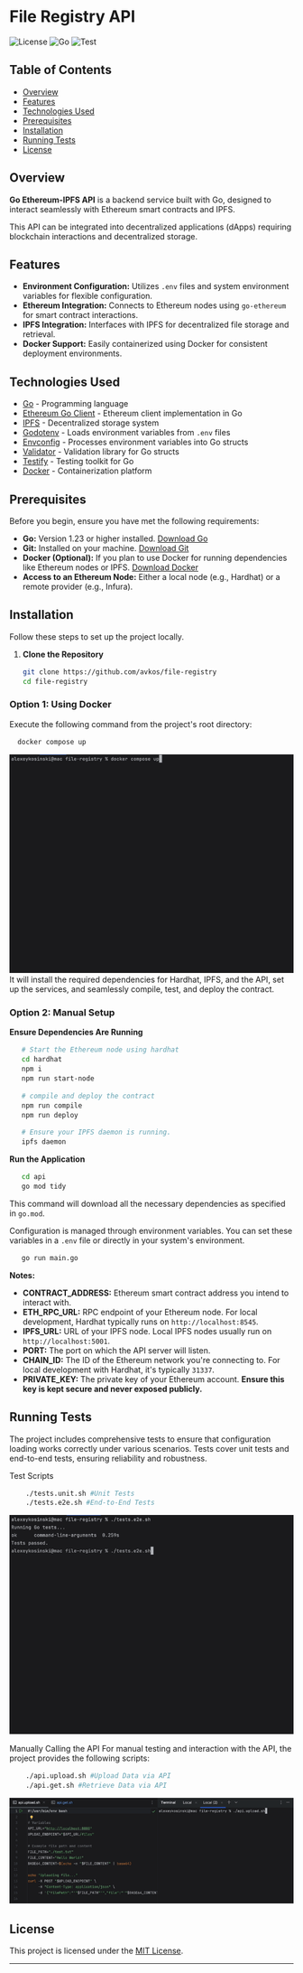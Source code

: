 # File Registry API

![License](https://img.shields.io/badge/license-MIT-blue.svg)
![Go](https://img.shields.io/badge/go-1.23-blue.svg)
![Test](https://img.shields.io/badge/tests-passing-brightgreen.svg)

## Table of Contents

- [Overview](#overview)
- [Features](#features)
- [Technologies Used](#technologies-used)
- [Prerequisites](#prerequisites)
- [Installation](#installation)
- [Running Tests](#running-tests)
- [License](#license)

## Overview

**Go Ethereum-IPFS API** is a backend service built with Go, designed to interact seamlessly with Ethereum smart contracts and IPFS.

This API can be integrated into decentralized applications (dApps) requiring blockchain interactions and decentralized storage.

## Features

- **Environment Configuration:** Utilizes `.env` files and system environment variables for flexible configuration.
- **Ethereum Integration:** Connects to Ethereum nodes using `go-ethereum` for smart contract interactions.
- **IPFS Integration:** Interfaces with IPFS for decentralized file storage and retrieval.
- **Docker Support:** Easily containerized using Docker for consistent deployment environments.

## Technologies Used

- [Go](https://golang.org/) - Programming language
- [Ethereum Go Client](https://github.com/ethereum/go-ethereum) - Ethereum client implementation in Go
- [IPFS](https://ipfs.io/) - Decentralized storage system
- [Godotenv](https://github.com/joho/godotenv) - Loads environment variables from `.env` files
- [Envconfig](https://github.com/kelseyhightower/envconfig) - Processes environment variables into Go structs
- [Validator](https://github.com/go-playground/validator) - Validation library for Go structs
- [Testify](https://github.com/stretchr/testify) - Testing toolkit for Go
- [Docker](https://www.docker.com/) - Containerization platform

## Prerequisites

Before you begin, ensure you have met the following requirements:

- **Go:** Version 1.23 or higher installed. [Download Go](https://golang.org/dl/)
- **Git:** Installed on your machine. [Download Git](https://git-scm.com/downloads)
- **Docker (Optional):** If you plan to use Docker for running dependencies like Ethereum nodes or IPFS. [Download Docker](https://www.docker.com/get-started)
- **Access to an Ethereum Node:** Either a local node (e.g., Hardhat) or a remote provider (e.g., Infura).

## Installation

Follow these steps to set up the project locally.

1. **Clone the Repository**

   ```bash
   git clone https://github.com/avkos/file-registry
   cd file-registry
   ```


### Option 1: Using Docker

Execute the following command from the project's root directory:

```bash
  docker compose up
```
![Docker compose](assets/composer.gif)
It will install the required dependencies for Hardhat, IPFS, and the API, set up the services, and seamlessly compile, test, and deploy the contract.

### Option 2: Manual Setup

**Ensure Dependencies Are Running**
```bash
   # Start the Ethereum node using hardhat
   cd hardhat
   npm i
   npm run start-node
```

```bash
   # compile and deploy the contract
   npm run compile
   npm run deploy
```
```bash
   # Ensure your IPFS daemon is running.
   ipfs daemon
```
**Run the Application**

```bash
   cd api
   go mod tidy
```
This command will download all the necessary dependencies as specified in `go.mod`.

Configuration is managed through environment variables. You can set these variables in a `.env` file or directly in your system's environment.

```bash
   go run main.go
```


**Notes:**
- **CONTRACT_ADDRESS:** Ethereum smart contract address you intend to interact with.
- **ETH_RPC_URL:** RPC endpoint of your Ethereum node. For local development, Hardhat typically runs on `http://localhost:8545`.
- **IPFS_URL:** URL of your IPFS node. Local IPFS nodes usually run on `http://localhost:5001`.
- **PORT:** The port on which the API server will listen.
- **CHAIN_ID:** The ID of the Ethereum network you're connecting to. For local development with Hardhat, it's typically `31337`.
- **PRIVATE_KEY:** The private key of your Ethereum account. **Ensure this key is kept secure and never exposed publicly.**


## Running Tests
The project includes comprehensive tests to ensure that configuration loading works correctly under various scenarios. Tests cover unit tests and end-to-end tests, ensuring reliability and robustness.

Test Scripts
```bash
    ./tests.unit.sh #Unit Tests
    ./tests.e2e.sh #End-to-End Tests
```
![Tests](assets/tests.gif)



Manually Calling the API
For manual testing and interaction with the API, the project provides the following scripts:
```bash
    ./api.upload.sh #Upload Data via API
    ./api.get.sh #Retrieve Data via API
```
![API Upload](assets/api.gif)

## License

This project is licensed under the [MIT License](LICENSE).

---